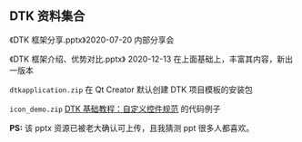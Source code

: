 ## DTK 资料集合

《DTK 框架分享.pptx》2020-07-20  内部分享会

《DTK 框架介绍、优势对比.pptx》 2020-12-13 在上面基础上，丰富其内容，新出一版本



`dtkapplication.zip`  在 Qt Creator 默认创建 DTK 项目模板的安装包

`icon_demo.zip`  [DTK 基础教程：自定义控件规范](https://docs.deepin.org/pages/6cbeb4/) 的代码例子





**PS:** 该 pptx 资源已被老大确认可上传，且我猜测 ppt 很多人都喜欢。